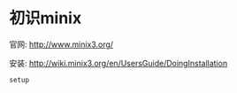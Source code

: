 # 初识minix

官网: http://www.minix3.org/

安装: http://wiki.minix3.org/en/UsersGuide/DoingInstallation 

`setup`